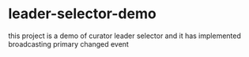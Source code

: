 # leader-selector-demo
this project is a demo of curator leader selector and it has implemented broadcasting primary changed event 

